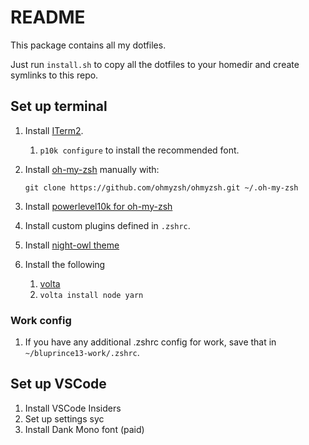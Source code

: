 # README

This package contains all my dotfiles.

Just run `install.sh` to copy all the dotfiles to your homedir and create
symlinks to this repo.

## Set up terminal

1. Install [ITerm2](https://iterm2.com/).
    1. `p10k configure` to install the recommended font.
2. Install [oh-my-zsh](https://github.com/ohmyzsh/ohmyzsh) manually with:

    `git clone https://github.com/ohmyzsh/ohmyzsh.git ~/.oh-my-zsh`

3. Install
   [powerlevel10k for oh-my-zsh](https://github.com/romkatv/powerlevel10k#oh-my-zsh)
4. Install custom plugins defined in `.zshrc`.
5. Install [night-owl theme](https://github.com/nickcernis/iterm2-night-owl)
6. Install the following
    1. [volta](https://volta.sh/)
    2. `volta install node yarn`

### Work config

1. If you have any additional .zshrc config for work, save that in
   `~/bluprince13-work/.zshrc`.

## Set up VSCode

1. Install VSCode Insiders
2. Set up settings syc
3. Install Dank Mono font (paid)
